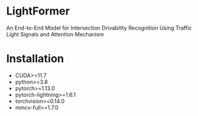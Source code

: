 # LightFormer
An End-to-End Model for Intersection Drivability Recognition Using Traffic Light Signals and Attention Mechanism

# Installation
* CUDA>=11.7
* python>=3.8
* pytorch>=1.13.0
* pytorch-lightning>=1.6.1
*  torchvision>=0.14.0
*  mmcv-full>=1.7.0
